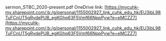 sermon_STBC_2020-present.pdf OneDrive link: [https://mycuhk-my.sharepoint.com/:b:/g/personal/1155002927_link_cuhk_edu_hk/EU3ibL98TuFCnUT5gRydePUB_egKGhp63F5Vmf66NppPyw?e=eMCZZ7](https://mycuhk-my.sharepoint.com/:b:/g/personal/1155002927_link_cuhk_edu_hk/EU3ibL98TuFCnUT5gRydePUB_egKGhp63F5Vmf66NppPyw?e=eMCZZ7)

